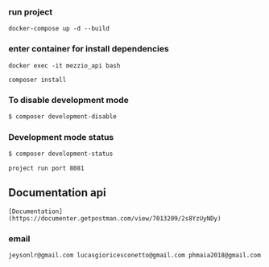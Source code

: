 ### run project
```
docker-compose up -d --build
```

### enter container for install dependencies
```
docker exec -it mezzio_api bash

composer install
```

### To disable development mode

```bash
$ composer development-disable
```

### Development mode status

```bash
$ composer development-status
```

```
project run port 8081
```

## Documentation api
```
[Documentation](https://documenter.getpostman.com/view/7013209/2s8YzUyNDy)

```

### email
``
jeysonlr@gmail.com
lucasgioricesconetto@gmail.com
phmaia2018@gmail.com
``
